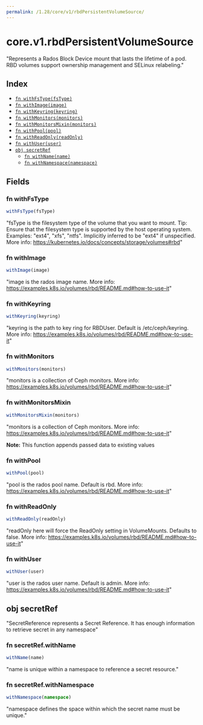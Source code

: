```yaml
---
permalink: /1.28/core/v1/rbdPersistentVolumeSource/
---
```


# core.v1.rbdPersistentVolumeSource

"Represents a Rados Block Device mount that lasts the lifetime of a pod. RBD volumes support ownership management and SELinux relabeling."

## Index

* [`fn withFsType(fsType)`](#fn-withfstype)
* [`fn withImage(image)`](#fn-withimage)
* [`fn withKeyring(keyring)`](#fn-withkeyring)
* [`fn withMonitors(monitors)`](#fn-withmonitors)
* [`fn withMonitorsMixin(monitors)`](#fn-withmonitorsmixin)
* [`fn withPool(pool)`](#fn-withpool)
* [`fn withReadOnly(readOnly)`](#fn-withreadonly)
* [`fn withUser(user)`](#fn-withuser)
* [`obj secretRef`](#obj-secretref)
  * [`fn withName(name)`](#fn-secretrefwithname)
  * [`fn withNamespace(namespace)`](#fn-secretrefwithnamespace)

## Fields

### fn withFsType

```ts
withFsType(fsType)
```

"fsType is the filesystem type of the volume that you want to mount. Tip: Ensure that the filesystem type is supported by the host operating system. Examples: \"ext4\", \"xfs\", \"ntfs\". Implicitly inferred to be \"ext4\" if unspecified. More info: https://kubernetes.io/docs/concepts/storage/volumes#rbd"

### fn withImage

```ts
withImage(image)
```

"image is the rados image name. More info: https://examples.k8s.io/volumes/rbd/README.md#how-to-use-it"

### fn withKeyring

```ts
withKeyring(keyring)
```

"keyring is the path to key ring for RBDUser. Default is /etc/ceph/keyring. More info: https://examples.k8s.io/volumes/rbd/README.md#how-to-use-it"

### fn withMonitors

```ts
withMonitors(monitors)
```

"monitors is a collection of Ceph monitors. More info: https://examples.k8s.io/volumes/rbd/README.md#how-to-use-it"

### fn withMonitorsMixin

```ts
withMonitorsMixin(monitors)
```

"monitors is a collection of Ceph monitors. More info: https://examples.k8s.io/volumes/rbd/README.md#how-to-use-it"

**Note:** This function appends passed data to existing values

### fn withPool

```ts
withPool(pool)
```

"pool is the rados pool name. Default is rbd. More info: https://examples.k8s.io/volumes/rbd/README.md#how-to-use-it"

### fn withReadOnly

```ts
withReadOnly(readOnly)
```

"readOnly here will force the ReadOnly setting in VolumeMounts. Defaults to false. More info: https://examples.k8s.io/volumes/rbd/README.md#how-to-use-it"

### fn withUser

```ts
withUser(user)
```

"user is the rados user name. Default is admin. More info: https://examples.k8s.io/volumes/rbd/README.md#how-to-use-it"

## obj secretRef

"SecretReference represents a Secret Reference. It has enough information to retrieve secret in any namespace"

### fn secretRef.withName

```ts
withName(name)
```

"name is unique within a namespace to reference a secret resource."

### fn secretRef.withNamespace

```ts
withNamespace(namespace)
```

"namespace defines the space within which the secret name must be unique."